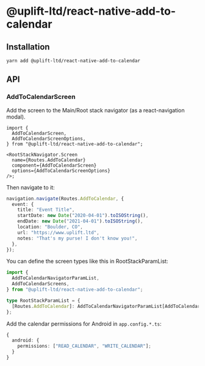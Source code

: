 # @uplift-ltd/react-native-add-to-calendar

## Installation

    yarn add @uplift-ltd/react-native-add-to-calendar

## API

### AddToCalendarScreen

Add the screen to the Main/Root stack navigator (as a react-navigation modal).

```tsx
import {
  AddToCalendarScreen,
  AddToCalendarScreenOptions,
} from "@uplift-ltd/react-native-add-to-calendar";

<RootStackNavigator.Screen
  name={Routes.AddToCalendar}
  component={AddToCalendarScreen}
  options={AddToCalendarScreenOptions}
/>;
```

Then navigate to it:

```ts
navigation.navigate(Routes.AddToCalendar, {
  event: {
    title: "Event Title",
    startDate: new Date("2020-04-01").toISOString(),
    endDate: new Date("2021-04-01").toISOString(),
    location: "Boulder, CO",
    url: "https://www.uplift.ltd",
    notes: "That's my purse! I don't know you!",
  },
});
```

You can define the screen types like this in RootStackParamList:

```ts
import {
  AddToCalendarNavigatorParamList,
  AddToCalendarScreens,
} from "@uplift-ltd/react-native-add-to-calendar";

type RootStackParamList = {
  [Routes.AddToCalendar]: AddToCalendarNavigatorParamList[AddToCalendarScreens.ADD_TO_CALENDAR];
};
```

Add the calendar permissions for Android in `app.config.*.ts`:

```ts
{
  android: {
    permissions: ["READ_CALENDAR", "WRITE_CALENDAR"];
  }
}
```

